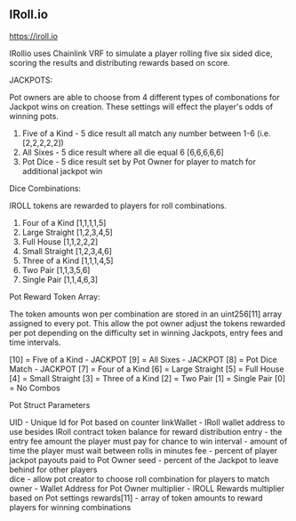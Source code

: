 ## IRoll.io 

https://iroll.io

IRollio uses Chainlink VRF to simulate a player rolling five six sided dice, scoring the results and distributing rewards based on score.

JACKPOTS:

Pot owners are able to choose from 4 different types of combonations for Jackpot wins on creation.
These settings will effect the player's odds of winning pots.

1. Five of a Kind - 5 dice result all match any number between 1-6 (i.e. [2,2,2,2,2])
2. All Sixes - 5 dice result where all die equal 6 [6,6,6,6,6]
3. Pot Dice - 5 dice result set by Pot Owner for player to match for additional jackpot win

Dice Combinations:

IROLL tokens are rewarded to players for roll combinations.

1. Four of a Kind   [1,1,1,1,5]
2. Large Straight   [1,2,3,4,5]
3. Full House       [1,1,2,2,2]
4. Small Straight   [1,2,3,4,6]
5. Three of a Kind  [1,1,1,4,5]
6. Two Pair         [1,1,3,5,6]
7. Single Pair      [1,1,4,6,3]


Pot Reward Token Array:

The token amounts won per combination are stored in an uint256[11] array assigned to every pot. This allow the pot owner adjust the tokens rewarded per pot depending on the difficulty set in winning Jackpots, entry fees and time intervals.

[10]  = Five of a Kind - JACKPOT
[9] = All Sixes - JACKPOT
[8] = Pot Dice Match - JACKPOT
[7] = Four of a Kind
[6] = Large Straight
[5] = Full House
[4] = Small Straight
[3] = Three of a Kind
[2] = Two Pair
[1] = Single Pair
[0] = No Combos

Pot Struct Parameters

UID - Unique Id for Pot based on counter
linkWallet - IRoll wallet address to use besides IRoll contract token balance for reward distribution
entry - the entry fee amount the player must pay for chance to win
interval - amount of time the player must wait between rolls in minutes
fee - percent of player jackpot payouts paid to Pot Owner
seed - percent of the Jackpot to leave behind for other players         
dice  - allow pot creator to choose roll combination for players to match
owner - Wallet Address for Pot Owner
multiplier - IROLL Rewards multiplier based on Pot settings
rewards[11] - array of token amounts to reward players for winning combinations
